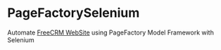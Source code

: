 # PageFactorySelenium

Automate [FreeCRM WebSite](https://freecrm.co.in/) using PageFactory Model Framework with Selenium 
